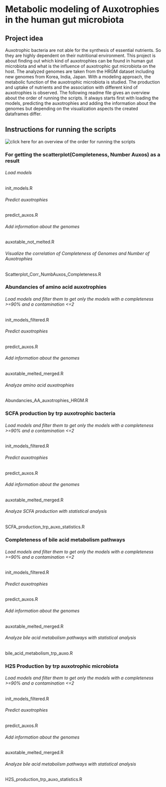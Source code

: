 # Metabolic modeling of Auxotrophies in the human gut microbiota

## Project idea

Auxotrophic bacteria are not able for the synthesis of essential nutrients. So they are highly dependent on their nutritional environment. This project is about finding out which kind of auxotrophies can be found in human gut microbiota and what is the influence of auxotrophic gut microbiota on the host. The analyzed genomes are taken from the HRGM dataset including new genomes from Korea, India, Japan. With a  modeling approach, the metabolic function of the auxotrophic microbiota is studied. The production and uptake of nutrients and the association with different kind of auxotrophies is observed.  The following readme file gives an overview about the order of running the scripts. It always starts first with loading the models, predicting the auxotrophies and adding the information about the genomes but depending on the visualization aspects the created dataframes differ. 

## Instructions for running the scripts
![click here for an overview of the order for running the scripts](AEF/nutriinformatik/svenja/auxotrophies_hrgm/-/blob/75adb296b928357ead5676ee3a47ea4dce2d825a/output/plots/Overview_Order_running_scripts.png)

### For getting the scatterplot(Completeness, Number Auxos) as a result

###### Load models
init_models.R
###### Predict auxotrophies
predict_auxos.R
###### Add information about the genomes
auxotable_not_melted.R
###### Visualize the correlation of Completeness of Genomes and Number of Auxotrophies
Scatterplot_Corr_NumbAuxos_Completeness.R



### Abundancies of amino acid auxotrophies

###### Load models and filter them to get only the models with a completeness >=90% and a contamination <=2
init_models_filtered.R
###### Predict auxotrophies 
predict_auxos.R
###### Add information about the genomes
auxotable_melted_merged.R
###### Analyze amino acid auxotrophies
Abundancies_AA_auxotrophies_HRGM.R



### SCFA production by trp auxotrophic bacteria

###### Load models and filter them to get only the models with a completeness >=90% and a contamination <=2
init_models_filtered.R
###### Predict auxotrophies 
predict_auxos.R
###### Add information about the genomes
auxotable_melted_merged.R
###### Analyze SCFA production with statistical analysis
SCFA_production_trp_auxo_statistics.R



### Completeness of bile acid metabolism pathways

###### Load models and filter them to get only the models with a completeness >=90% and a contamination <=2
init_models_filtered.R
###### Predict auxotrophies 
predict_auxos.R
###### Add information about the genomes
auxotable_melted_merged.R
###### Analyze bile acid metabolism pathways with statistical analysis
bile_acid_metabolism_trp_auxo.R



### H2S Production by trp auxotrophic microbiota

###### Load models and filter them to get only the models with a completeness >=90% and a contamination <=2
init_models_filtered.R
###### Predict auxotrophies 
predict_auxos.R
###### Add information about the genomes
auxotable_melted_merged.R
###### Analyze bile acid metabolism pathways with statistical analysis
H2S_production_trp_auxo_statistics.R





